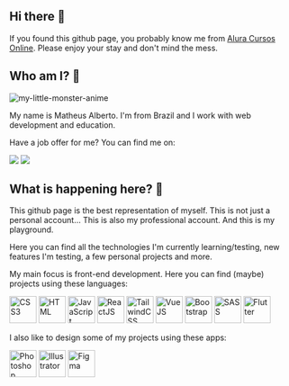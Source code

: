## Hi there 👋

If you found this github page, you probably know me from [Alura Cursos Online](https://www.alura.com.br/). Please enjoy your stay and don't mind the mess.

## Who am I? 🦄

![my-little-monster-anime](https://user-images.githubusercontent.com/22684176/150658025-f2a84eb8-02a3-4279-a992-7868ee655e4b.gif)

My name is Matheus Alberto. I'm from Brazil and I work with web development and education.

Have a job offer for me? You can find me on:

<div>
<a href="https://www.linkedin.com/in/matheus-alberto-marcus/" target="_blank"><img src="https://img.shields.io/badge/-LinkedIn-%230077B5?style=for-the-badge&logo=linkedin&logoColor=white" target="_blank"></a>
<a href="mailto:matheusamarcus@gmail.com"><img src="https://img.shields.io/badge/Gmail-D14836?style=for-the-badge&logo=gmail&logoColor=white" target="_blank"></a>
</div>

## What is happening here? 🦐

This github page is the best representation of myself. This is not just a personal account... This is also my professional account. And this is my playground.

Here you can find all the technologies I'm currently learning/testing, new features I'm testing, a few personal projects and more.

My main focus is front-end development. Here you can find (maybe) projects using these languages:

<div>
<img src="https://cdn.jsdelivr.net/gh/devicons/devicon/icons/css3/css3-original-wordmark.svg" width="48px" alt="CSS3"/>
<img src="https://cdn.jsdelivr.net/gh/devicons/devicon/icons/html5/html5-original-wordmark.svg" width="48px" alt="HTML"/>
<img src="https://cdn.jsdelivr.net/gh/devicons/devicon/icons/javascript/javascript-original.svg" width="48px" alt="JavaScript"/>
<img src="https://cdn.jsdelivr.net/gh/devicons/devicon/icons/react/react-original-wordmark.svg" width="48px" alt="ReactJS"/>
<img src="https://cdn.jsdelivr.net/gh/devicons/devicon/icons/tailwindcss/tailwindcss-original-wordmark.svg" width="48px" alt="TailwindCSS"/>
<img src="https://cdn.jsdelivr.net/gh/devicons/devicon/icons/vuejs/vuejs-original-wordmark.svg" width="48px" alt="VueJS"/>
<img src="https://cdn.jsdelivr.net/gh/devicons/devicon/icons/bootstrap/bootstrap-plain-wordmark.svg" width="48px" alt="Bootstrap"/>
<img src="https://cdn.jsdelivr.net/gh/devicons/devicon/icons/sass/sass-original.svg" width="48px" alt="SASS"/>
<img src="https://cdn.jsdelivr.net/gh/devicons/devicon/icons/flutter/flutter-original.svg" width="48px" alt="Flutter"/>

</div>

I also like to design some of my projects using these apps:

<div>
<img src="https://cdn.jsdelivr.net/gh/devicons/devicon/icons/photoshop/photoshop-plain.svg" width="48px" alt="Photoshop"/>
<img src="https://cdn.jsdelivr.net/gh/devicons/devicon/icons/illustrator/illustrator-plain.svg" width="48px" alt="Illustrator"/>
<img src="https://cdn.jsdelivr.net/gh/devicons/devicon/icons/figma/figma-original.svg" width="48px" alt="Figma"/>
</div>
